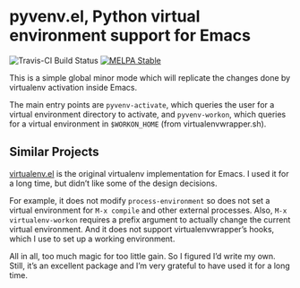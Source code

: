 # pyvenv.el, Python virtual environment support for Emacs

![Travis-CI Build Status](https://secure.travis-ci.org/jorgenschaefer/pyvenv.png)
[![MELPA Stable](http://stable.melpa.org/packages/pyvenv-badge.svg)](http://stable.melpa.org/#/pyvenv)

This is a simple global minor mode which will replicate the changes
done by virtualenv activation inside Emacs.

The main entry points are `pyvenv-activate`, which queries the user
for a virtual environment directory to activate, and `pyvenv-workon`,
which queries for a virtual environment in `$WORKON_HOME` (from
virtualenvwrapper.sh).

## Similar Projects

[virtualenv.el](https://github.com/aculich/virtualenv.el) is the
original virtualenv implementation for Emacs. I used it for a long
time, but didn’t like some of the design decisions.

For example, it does not modify `process-environment` so does not set
a virtual environment for `M-x compile` and other external processes.
Also, `M-x virtualenv-workon` requires a prefix argument to actually
change the current virtual environment. And it does not support
virtualenvwrapper’s hooks, which I use to set up a working
environment.

All in all, too much magic for too little gain. So I figured I’d write
my own. Still, it’s an excellent package and I’m very grateful to have
used it for a long time.
